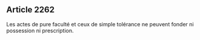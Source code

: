 Article 2262
----
Les actes de pure faculté et ceux de simple tolérance ne peuvent fonder ni
possession ni prescription.
